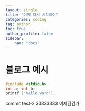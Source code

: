 ```yaml
---
layout: single
title: "이제 다시 시작이야"
categories: coding
tag: python
toc: true
author_profile: false
sidebar: 
    nav: "docs"
---
```

# 블로그 예시


```cpp
#include <stdio.h>
int a; int b;
printf ("hello word");
```

commit test-2
33333333
이제된건가 